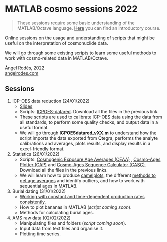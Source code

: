 # MATLAB cosmo sessions 2022

<!--
> Draft of the sessions I will be delivering soon.
-->


> These sessions require some basic understanding of the MATLAB/Octave language. [Here](https://angelrodes.github.io/Matlab_for_Geoscientists/) you can find an introductory course. 

Online sessions on the usage and understanding of scripts that might be useful on the interpretation of cosmonuclide data.

We will go through some existing scripts to learn some useful methods to work with cosmo-related data in MATLAB/Octave.

Ángel Rodés, 2022 \
[angelrodes.com](https://angelrodes.wordpress.com/)

## Sessions

1. ICP-OES data reduction (24/01/2022)
    * [Slides](https://docs.google.com/presentation/d/e/2PACX-1vR2xctVePGAuNEMkh7fJjNJ69uUoh5nZGex0U1TH-QxE0nF8IKKNOoEAh2Gbm_p-8lJBGLnTZaS-mDF/pub?start=false&loop=false&delayms=3000)
    * Scripts: [ICPOES-datared](https://github.com/angelrodes/ICPOES-datared). Download all the files in the previous link.
    * These scripts are used to calibrate ICP-OES data using the data from all standards, to perform some quality checks, and output data in a useful format.
    * We will go through **ICPOESdatared_vXX.m** to understand how the script imports the data exported from Qtegra, performs the analyte calibrations and averages, plots results, and display results in a excel-friendly format.
2. Statistics (26/01/2022)
    * Scripts: [Cosmogenic Exposure Age Averages (CEAA)](https://github.com/angelrodes/CEAA) , [Cosmo-Ages Plotter (CAP)](https://github.com/angelrodes/CAP) and [Cosmo-Ages Sequence Calculator (CASC)](https://github.com/angelrodes/CASC).   Download all the files in the previous links.
    * We will learn how to produce [camelplots](https://cosmognosis.wordpress.com/2011/07/25/what-is-a-camel-diagram-anyway/), the different [methods to get age averages](https://angelrodes.wordpress.com/2020/12/07/cosmogenic-exposure-age-averages/) and identify outliers, and how to work with sequential ages in MATLAB.
3. Burial dating (31/01/2022)
    * [Working with constant and time-dependent production rates consistently](https://angelrodes.wordpress.com/2021/12/15/average-cosmogenic-production-rate-calculator/).
    * How to plot bananas in MATLAB (*script coming soon*).
    * Methods for calculating burial ages.
3. AMS raw data (02/02/2022)
    * Manipulating files and folders (*script coming soon*).
    * Input data from text files and organise it.
    * Plotting time series.

<!--
https://doodle.com/poll/qtutiw26d286d26h?utm_source=poll&utm_medium=link
-->

<!--
Matlab cosmo-session 24/01/2022 "ICP-OES data reduction"
https://uofglasgow.zoom.us/rec/share/zmYrfBtFhdFNB9KUg-iYkrx-plpZfXE0e5XkPwOCUFbcW8quhaM6rA2sfxEPxQVE.cOcOWbJTD_TokI60?startTime=1643026431000 (Passcode: =0&T1?Jv)
-->
